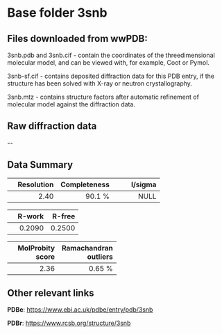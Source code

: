 # Base folder 3snb

## Files downloaded from wwPDB:

3snb.pdb and 3snb.cif - contain the coordinates of the threedimensional molecular model, and can be viewed with, for example, Coot or Pymol.

3snb-sf.cif - contains deposited diffraction data for this PDB entry, if the structure has been solved with X-ray or neutron crystallography.

3snb.mtz - contains structure factors after automatic refinement of molecular model against the diffraction data.

## Raw diffraction data

--<br> 

## Data Summary
|   | Resolution | Completeness| I/sigma |
|---|-------------:|----------------:|--------------:|
|   |2.40|90.1  %|<img width=50/>NULL |

|   | **R-work**| **R-free**   
|---|-------------:|----------------:|           
||0.2090|0.2500|

|   |**MolProbity<br>score**| **Ramachandran<br>outliers** 
|---|-------------:|----------------:|
||2.36|0.65 %|

## Other relevant links 
**PDBe**:  https://www.ebi.ac.uk/pdbe/entry/pdb/3snb
 
**PDBr**: https://www.rcsb.org/structure/3snb 

